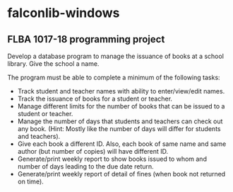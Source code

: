 # falconlib-windows
## FLBA 1017-18 programming project

Develop a database program to manage the issuance of books at a school library. Give the school a name.

The program must be able to complete a minimum of the following tasks:

* Track student and teacher names with ability to enter/view/edit names.
* Track the issuance of books for a student or teacher.
* Manage different limits for the number of books that can be issued to a student or teacher.
* Manage the number of days that students and teachers can check out any book. (Hint: Mostly like the number of days will differ for students and teachers).
* Give each book a different ID. Also, each book of same name and same author (but number of copies) will have different ID.
* Generate/print weekly report to show books issued to whom and number of days leading to the due date return.
* Generate/print weekly report of detail of fines (when book not returned on time).
